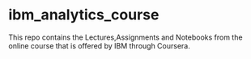 # ibm_analytics_course
This repo contains the Lectures,Assignments and Notebooks from the online course that is offered by IBM through Coursera. 
